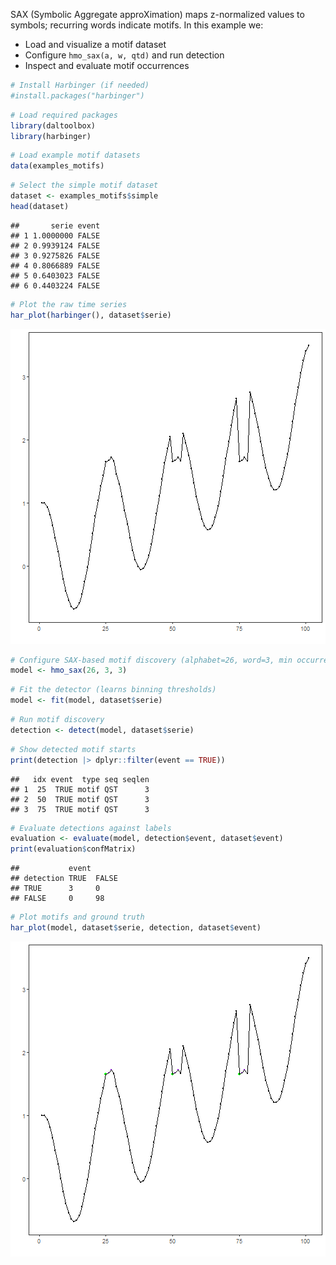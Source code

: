 SAX (Symbolic Aggregate approXimation) maps z-normalized values to symbols; recurring words indicate motifs. In this example we:

- Load and visualize a motif dataset
- Configure `hmo_sax(a, w, qtd)` and run detection
- Inspect and evaluate motif occurrences


``` r
# Install Harbinger (if needed)
#install.packages("harbinger")
```


``` r
# Load required packages
library(daltoolbox)
library(harbinger) 
```


``` r
# Load example motif datasets
data(examples_motifs)
```


``` r
# Select the simple motif dataset
dataset <- examples_motifs$simple
head(dataset)
```

```
##       serie event
## 1 1.0000000 FALSE
## 2 0.9939124 FALSE
## 3 0.9275826 FALSE
## 4 0.8066889 FALSE
## 5 0.6403023 FALSE
## 6 0.4403224 FALSE
```


``` r
# Plot the raw time series
har_plot(harbinger(), dataset$serie)
```

![plot of chunk unnamed-chunk-5](fig/hmo_sax/unnamed-chunk-5-1.png)


``` r
# Configure SAX-based motif discovery (alphabet=26, word=3, min occurrences=3)
model <- hmo_sax(26, 3, 3)
```


``` r
# Fit the detector (learns binning thresholds)
model <- fit(model, dataset$serie)
```


``` r
# Run motif discovery
detection <- detect(model, dataset$serie)
```


``` r
# Show detected motif starts
print(detection |> dplyr::filter(event == TRUE))
```

```
##   idx event  type seq seqlen
## 1  25  TRUE motif QST      3
## 2  50  TRUE motif QST      3
## 3  75  TRUE motif QST      3
```


``` r
# Evaluate detections against labels
evaluation <- evaluate(model, detection$event, dataset$event)
print(evaluation$confMatrix)
```

```
##           event      
## detection TRUE  FALSE
## TRUE      3     0    
## FALSE     0     98
```


``` r
# Plot motifs and ground truth
har_plot(model, dataset$serie, detection, dataset$event)
```

![plot of chunk unnamed-chunk-11](fig/hmo_sax/unnamed-chunk-11-1.png)

